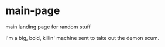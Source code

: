 # main-page
main landing page for random stuff

I'm a big, bold, killin' machine sent to take out the demon scum.

